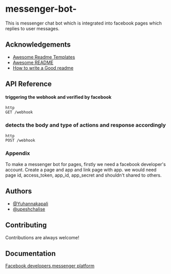 # messenger-bot-

This is messenger chat bot which is integrated into facebook pages which replies to user messages.

## Acknowledgements

- [Awesome Readme Templates](https://awesomeopensource.com/project/elangosundar/awesome-README-templates)
- [Awesome README](https://github.com/matiassingers/awesome-readme)
- [How to write a Good readme](https://bulldogjob.com/news/449-how-to-write-a-good-readme-for-your-github-project)

## API Reference

#### triggering the webhook and verified by facebook

```
http
GET /webhook
```
### detects the body and type of actions and response accordingly

```
http
POST /webhook
```
### Appendix

To make a messenger bot for pages, firstly we
need a facebook developer's account.
Create a page and app and link page with app.
we would need page id, access_token, app_id, app_secret and shouldn't shared to others.

## Authors

- [@Yuhannakapali](https://www.github.com/Yuhannakapali)
- [@upeshchalise](https://www.github.com/upeshchalise)

## Contributing

Contributions are always welcome!

## Documentation

[Facebook developers](https://developers.facebook.com),[messenger platform](https://developers.facebook.com/docs/messenger-platform)

##
